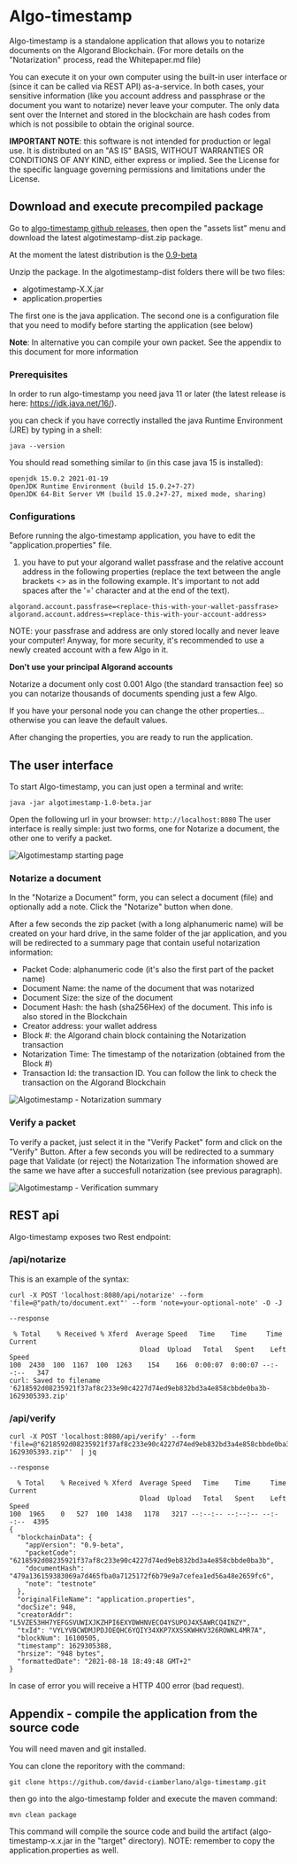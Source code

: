# Algo-timestamp
Algo-timestamp is a standalone application that allows you to notarize documents on the Algorand Blockchain. (For more details on the "Notarization" process, read the Whitepaper.md file)

You can execute it on your own computer using the built-in user interface or (since it can be called via REST API) as-a-service.
In both cases, your sensitive information (like you account address and passphrase or the document you want to notarize) never leave your computer.
The only data sent over the Internet and stored in the blockchain are hash codes from which is not possibile to obtain the original source.

**IMPORTANT NOTE**: this software is not intended for production or legal use. It is distributed on an "AS IS" BASIS, WITHOUT WARRANTIES OR CONDITIONS OF ANY KIND, either express or implied.
See the License for the specific language governing permissions and limitations under the License.

## Download and execute precompiled package
Go to [algo-timestamp github releases](https://github.com/david-ciamberlano/algo-timestamp/releases), then open the "assets list" menu and download the latest algotimestamp-dist.zip package.

At the moment the latest distribution is the [0.9-beta](https://github.com/david-ciamberlano/algo-timestamp/releases/download/v0.9-beta.1/algotimestamp-0.9-beta.zip)

Unzip the package. In the algotimestamp-dist folders there will be two files:
- algotimestamp-X.X.jar
- application.properties

The first one is the java application. The second one is a configuration file that you need to modify before starting the application (see below) 

**Note**: In alternative you can compile your own packet. See the appendix to this document for more information

### Prerequisites
In order to run algo-timestamp you need java 11 or later (the latest release is here: https://jdk.java.net/16/).

you can check if you have correctly installed the java Runtime Environment (JRE) by typing in a shell:
```
java --version
```
You should read something similar to (in this case java 15 is installed):
```
openjdk 15.0.2 2021-01-19
OpenJDK Runtime Environment (build 15.0.2+7-27)
OpenJDK 64-Bit Server VM (build 15.0.2+7-27, mixed mode, sharing)
```

### Configurations
Before running the algo-timestamp application, you have to edit the "application.properties" file.

1) you have to put your algorand wallet passfrase and the relative account address in the following properties 
(replace the text between the angle brackets <> as in the following example. It's important to not add spaces after 
   the '=' character and at the end of the text).
```
algorand.account.passfrase=<replace-this-with-your-wallet-passfrase>
algorand.account.address=<replace-this-with-your-account-address>
```
NOTE: your passfrase and address are only stored locally and never leave your computer!
Anyway, for more security, it's recommended to use a newly created account with a few Algo in it.

**Don't use your principal Algorand accounts**

Notarize a document only cost 0.001 Algo (the standard transaction fee) so you can notarize thousands of documents spending just a few Algo.

If you have your personal node you can change the other properties... otherwise you can leave the default values. 

After changing the properties, you are ready to run the application.

## The user interface

To start Algo-timestamp, you can just open a terminal and write:

```
java -jar algotimestamp-1.0-beta.jar
```

Open the following url in your browser: `http://localhost:8080`
The user interface is really simple: just two forms, one for Notarize a document, the other one to verify a packet.

![Algotimestamp starting page](images/algotimestamp-ux.png)

### Notarize a document
In the "Notarize a Document" form, you can select a document (file) and optionally add a note.
Click the "Notarize" button when done. 

After a few seconds the zip packet (with a long alphanumeric name) will be created on your hard drive, 
in the same folder of the jar application, and you will be redirected to a summary page that contain 
useful notarization information: 
- Packet Code: alphanumeric code (it's also the first part of the packet name)
- Document Name: the name of the document that was notarized
- Document Size: the size of the document
- Document Hash: the hash (sha256Hex) of the document. This info is also stored in the Blockchain
- Creator address: your wallet address
- Block #: the Algorand chain block containing the Notarization transaction
- Notarization Time: The timestamp of the notarization (obtained from the Block #)
- Transaction Id: the transaction ID. You can follow the link to check the transaction on the Algorand Blockchain

![Algotimestamp - Notarization summary](images/algotimestamp-notar-summary.png)

### Verify a packet
To verify a packet, just select it in the "Verify Packet" form and click on the "Verify" Button.
After a few seconds you will be redirected to a summary page that Validate (or reject) the Notarization
The information showed are the same we have after a succesfull notarization (see previous paragraph).

![Algotimestamp - Verification summary](images/algotimestamp-verify-summary.png)



## REST api
Algo-timestamp exposes two Rest endpoint:

### /api/notarize

This is an example of the syntax:
```
curl -X POST 'localhost:8080/api/notarize' --form 'file=@"path/to/document.ext"' --form 'note=your-optional-note' -O -J

--response

 % Total    % Received % Xferd  Average Speed   Time    Time     Time  Current
                                 Dload  Upload   Total   Spent    Left  Speed
100  2430  100  1167  100  1263    154    166  0:00:07  0:00:07 --:--:--   347
curl: Saved to filename '6218592d08235921f37af8c233e90c4227d74ed9eb832bd3a4e858cbbde0ba3b-1629305393.zip'
```

### /api/verify

```
curl -X POST 'localhost:8080/api/verify' --form 'file=@"6218592d08235921f37af8c233e90c4227d74ed9eb832bd3a4e858cbbde0ba3b-1629305393.zip"'  | jq

--response

  % Total    % Received % Xferd  Average Speed   Time    Time     Time  Current
                                 Dload  Upload   Total   Spent    Left  Speed
100  1965    0   527  100  1438   1178   3217 --:--:-- --:--:-- --:--:--  4395
{
  "blockchainData": {
    "appVersion": "0.9-beta",
    "packetCode": "6218592d08235921f37af8c233e90c4227d74ed9eb832bd3a4e858cbbde0ba3b",
    "documentHash": "479a136159383069a7d465fba0a7125172f6b79e9a7cefea1ed56a48e2659fc6",
    "note": "testnote"
  },
  "originalFileName": "application.properties",
  "docSize": 948,
  "creatorAddr": "L5VZE53HH7YEFGSVUWIXJKZHPI6EXYDWHNVECO4YSUPOJ4X5AWRCQ4INZY",
  "txId": "VYLYVBCWDMJPDJOEQHC6YQIY34XKP7XXSSKWHKV326ROWKL4MR7A",
  "blockNum": 16100505,
  "timestamp": 1629305388,
  "hrsize": "948 bytes",
  "formattedDate": "2021-08-18 18:49:48 GMT+2"
}
```

In case of error you will receive a HTTP 400 error (bad request).



## Appendix - compile the application from the source code

You will need maven and git installed.

You can clone the reporitory with the command:
```
git clone https://github.com/david-ciamberlano/algo-timestamp.git
```
then go into the algo-timestamp folder and execute the maven command:
```
mvn clean package
```
This command will compile the source code and build the artifact (algo-timestamp-x.x.jar in the "target" directory).
NOTE: remember to copy the application.properties as well. 
